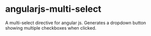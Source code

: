 angularjs-multi-select
======================

A multi-select directive for angular js. Generates a dropdown button showing multiple checkboxes when clicked.
